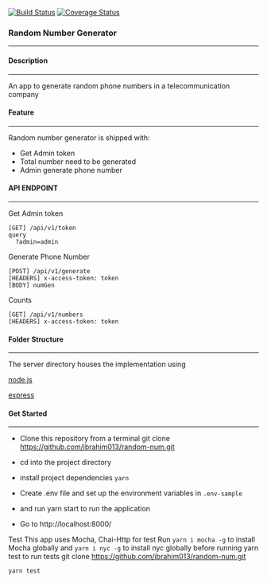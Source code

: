
[![Build Status](https://travis-ci.org/ibrahim013/random-num.svg?branch=dev)](https://travis-ci.org/ibrahim013/random-num)  [![Coverage Status](https://coveralls.io/repos/github/ibrahim013/random-num/badge.svg?branch=dev)](https://coveralls.io/github/ibrahim013/random-num?branch=dev)

### Random Number Generator
<hr/>

#### Description
<hr/>
<p>An app to generate random phone numbers in a telecommunication company</p>

####  Feature
<hr/>
<p>Random number generator is shipped with:</p>

* Get Admin token
* Total number need to be generated
* Admin generate phone number

#### API ENDPOINT
<hr/>
Get Admin token

```
[GET] /api/v1/token
query
  ?admin=admin
```

Generate Phone Number

```
[POST] /api/v1/generate
[HEADERS] x-access-token: token
[BODY] numGen
```

Counts

```
[GET] /api/v1/numbers
[HEADERS] x-access-token: token
````
#### Folder Structure
<hr/>
The server directory houses the implementation using

[node.js](https://nodejs.org/en/)

[express](https://expressjs.com/)

#### Get Started
<hr/>

* Clone this repository from a terminal git clone https://github.com/ibrahim013/random-num.git

* cd into the project directory

* install project dependencies `yarn`

* Create .env file and set up the environment variables in `.env-sample`

* and run yarn start to run the application

* Go to http://localhost:8000/

Test
This app uses Mocha, Chai-Http for test
Run `yarn i mocha -g` to install Mocha globally and `yarn i nyc -g` to install nyc globally before running yarn test to run tests
git clone https://github.com/ibrahim013/random-num.git

`yarn test`
